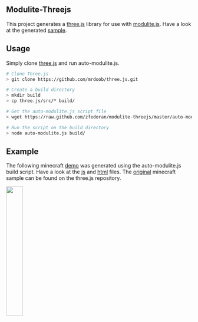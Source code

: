 ## Modulite-Threejs

This project generates a [three.js](https://github.com/mrdoob/three.js/) library for use with [modulite.js](https://github.com/zfedoran/modulite.js). Have a look at the generated [sample](https://github.com/zfedoran/modulite-three.js/tree/master/example/js/threejs).

## Usage

Simply clone [three.js](https://github.com/mrdoob/three.js/) and run auto-modulite.js.

```bash
# Clone Three.js
> git clone https://github.com/mrdoob/three.js.git

# Create a build directory
> mkdir build
> cp three.js/src/* build/

# Get the auto-modulite.js script file
> wget https://raw.github.com/zfedoran/modulite-threejs/master/auto-modulite.js

# Run the script on the build directory
> node auto-modulite.js build/
```

## Example
The following minecraft <a href="http://zfedoran.github.com/modulite-three.js/example/index.html">demo</a> was generated using the auto-modulite.js build script. Have a look at the <a href="https://github.com/zfedoran/modulite-three.js/blob/master/example/js/webgl_geometry_minecraft_ao.js">js</a> and <a href="https://github.com/zfedoran/modulite-three.js/blob/master/example/index.html">html</a> files. The [original](http://mrdoob.github.com/three.js/) minecraft sample can be found on the three.js repository.

<a href="http://zfedoran.github.com/modulite-threejs/example/index.html"><img width="30%" src="https://github.com/zfedoran/modulite-three.js/raw/master/example/images/webgl_geometry_minecraft_ao.png"></a>

